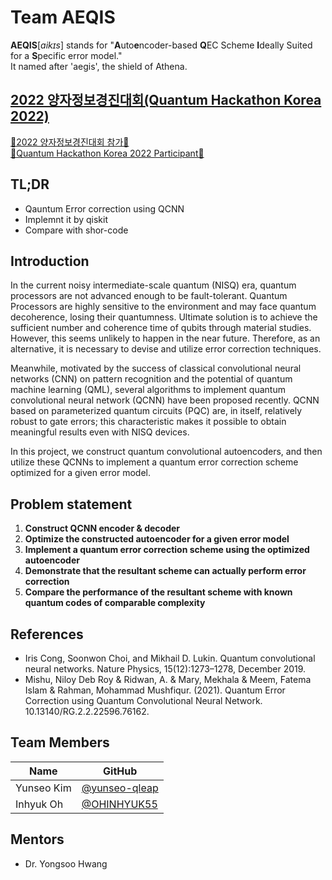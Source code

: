 # Team AEQIS
**AEQIS**[*aikɪs*] stands for "**A**uto**e**ncoder-based **Q**EC Scheme **I**deally Suited for a **S**pecific error model."  
It named after 'aegis', the shield of Athena.

## [2022 양자정보경진대회(Quantum Hackathon Korea 2022)](https://github.com/qiskit-community/quantum-hackathon-korea-22)
[🎉2022 양자정보경진대회 참가🎉](/AEQIS_Certificate-of-Participation.pdf)  
[🎉Quantum Hackathon Korea 2022 Participant🎉](/AEQIS_Certificate-of-Participation.pdf)

## TL;DR
- Qauntum Error correction using QCNN 
- Implemnt it by qiskit
- Compare with shor-code

## Introduction
In the current noisy intermediate-scale quantum (NISQ) era, quantum processors are not advanced enough to be fault-tolerant. Quantum Processors are highly sensitive to the environment and may face quantum decoherence, losing their quantumness. Ultimate solution is to achieve the sufficient number and coherence time of qubits through material studies. However, this seems unlikely to happen in the near future. Therefore, as an alternative, it is necessary to devise and utilize error correction techniques.

Meanwhile, motivated by the success of classical convolutional neural networks (CNN) on pattern recognition and the potential of quantum machine learning (QML), several algorithms to implement quantum convolutional neural network (QCNN) have been proposed recently. QCNN based on parameterized quantum circuits (PQC) are, in itself, relatively robust to gate errors; this characteristic makes it possible to obtain meaningful results even with NISQ devices.

In this project, we construct quantum convolutional autoencoders, and then utilize these QCNNs to implement a quantum error correction scheme optimized for a given error model.

## Problem statement
1. **Construct QCNN encoder & decoder**
2. **Optimize the constructed autoencoder for a given error model**
3. **Implement a quantum error correction scheme using the optimized autoencoder**
4. **Demonstrate that the resultant scheme can actually perform error correction**
5. **Compare the performance of the resultant scheme with known quantum codes of
comparable complexity**

## References
- Iris Cong, Soonwon Choi, and Mikhail D. Lukin. Quantum convolutional neural networks. Nature Physics, 15(12):1273–1278, December 2019.
- Mishu, Niloy Deb Roy & Ridwan, A. & Mary, Mekhala & Meem, Fatema Islam & Rahman, Mohammad Mushfiqur. (2021). Quantum Error Correction using Quantum Convolutional Neural Network. 10.13140/RG.2.2.22596.76162. 

## Team Members 
| Name | GitHub |
| ---- | ------ |
|Yunseo Kim|[@yunseo-qleap](https://github.com/yunseo-qleap)
|Inhyuk Oh|[@OHINHYUK55](https://github.com/ohinhyuk55)

## Mentors
- Dr. Yongsoo Hwang 

